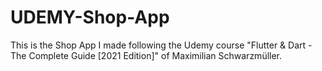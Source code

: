 # UDEMY-Shop-App

This is the Shop App I made following the Udemy course "Flutter & Dart - The Complete Guide [2021 Edition]" of Maximilian Schwarzmüller.
